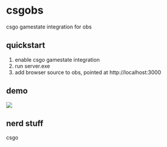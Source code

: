 # csgobs
csgo gamestate integration for obs

## quickstart
1. enable csgo gamestate integration
2. run server.exe
3. add browser source to obs, pointed at http://localhost:3000

## demo
[![](https://imgur.com/bFf8eyF.png)](https://gfycat.com/aggressivesafechrysomelid)

## nerd stuff
csgo 